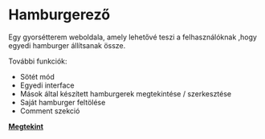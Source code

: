 # Hamburgerező
[Megtekint]: <https://hrolandweb.hu/projects/szakdolgozat/>

Egy gyorsétterem weboldala, amely lehetővé teszi a felhasználóknak ,hogy egyedi hamburger állítsanak össze.

További funkciók:
- Sötét mód
- Egyedi interface
- Mások által készített hamburgerek megtekintése / szerkesztése
- Saját hamburger feltölése
- Comment szekció

**[Megtekint]**
